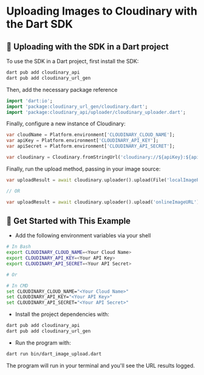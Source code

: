 # Uploading Images to Cloudinary with the Dart SDK

## 🧰 Uploading with the SDK in a Dart project

To use the SDK in a Dart project, first install the SDK:

```sh
dart pub add cloudinary_api
dart pub add cloudinary_url_gen
```
Then, add the necessary package reference

```dart
import 'dart:io';
import 'package:cloudinary_url_gen/cloudinary.dart';
import 'package:cloudinary_api/uploader/cloudinary_uploader.dart';
```

Finally, configure a new instance of Cloudinary:

```dart
var cloudName = Platform.environment['CLOUDINARY_CLOUD_NAME'];
var apiKey = Platform.environment['CLOUDINARY_API_KEY'];
var apiSecret = Platform.environment['CLOUDINARY_API_SECRET'];

var cloudinary = Cloudinary.fromStringUrl('cloudinary://${apiKey}:${apiSecret}@${cloudName}');
```

Finally, run the upload method, passing in your image source:

```dart
var uploadResult = await cloudinary.uploader().upload(File('localImagePath'));

// OR

var uploadResult = await cloudinary.uploader().upload('onlineImageURL');
```

## 🚀 Get Started with This Example

* Add the following environment variables via your shell
```sh
# In Bash
export CLOUDINARY_CLOUD_NAME=<Your Cloud Name>
export CLOUDINARY_API_KEY=<Your API Key>
export CLOUDINARY_API_SECRET=<Your API Secret>

# Or

# In CMD
set CLOUDINARY_CLOUD_NAME="<Your Cloud Name>"
set CLOUDINARY_API_KEY="<Your API Key>"
set CLOUDINARY_API_SECRET="<Your API Secret>"
```

* Install the project dependencies with:

```sh
dart pub add cloudinary_api
dart pub add cloudinary_url_gen
```

* Run the program with:

```sh
dart run bin/dart_image_upload.dart
```

The program will run in your terminal and you'll see the URL results logged.
